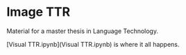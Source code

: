 Image TTR
=========

Material for a master thesis in Language Technology.

[Visual TTR.ipynb](Visual TTR.ipynb) is where it all happens.
